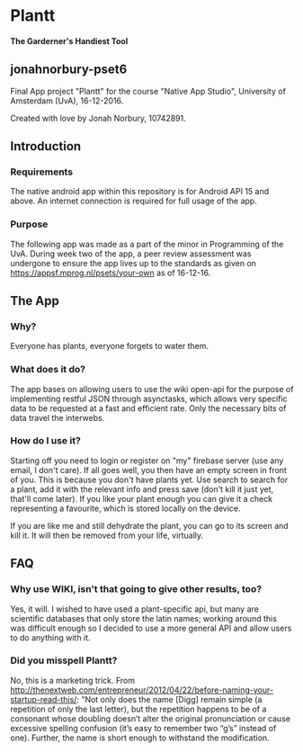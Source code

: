 # Plantt
#### The Garderner's Handiest Tool
## jonahnorbury-pset6
Final App project "Plantt" for the course "Native App Studio", 
University of Amsterdam (UvA), 16-12-2016.

Created with love by Jonah Norbury, 10742891.

## Introduction
### Requirements
The native android app within this repository is for Android API 15 and above.
An internet connection is required for full usage of the app.

### Purpose
The following app was made as a part of the minor in Programming of the UvA.
During week two of the app, a peer review assessment was undergone to ensure
the app lives up to the standards as given on
https://appsf.mprog.nl/psets/your-own as of 16-12-16.

## The App
### Why?
Everyone has plants, everyone forgets to water them.

### What does it do?
The app bases on allowing users to use the wiki open-api for the purpose of implementing restful JSON through asynctasks, which allows very specific data to be requested at a fast and efficient rate. Only the necessary bits of data travel the interwebs.

### How do I use it?
Starting off you need to login or register on "my" firebase server (use any email, I don't care). If all goes well, you then have an empty screen in front of you. This is because you don't have plants yet. 
Use search to search for a plant, add it with the relevant info and press save (don't kill it just yet, that'll come later). 
If you like your plant enough you can give it a check representing a favourite, which is stored locally on the device.

If you are like me and still dehydrate the plant, you can go to its screen and kill it. It will then be removed from your life, virtually.

## FAQ
### Why use WIKI, isn't that going to give other results, too?
Yes, it will. I wished to have used a plant-specific api, but many are scientific databases that only store the latin names; working around this was difficult enough so I decided to use a more general API and allow users to do anything with it.

### Did you misspell Plantt?
No, this is a marketing trick. From http://thenextweb.com/entrepreneur/2012/04/22/before-naming-your-startup-read-this/:
"Not only does the name [Digg] remain simple (a repetition of only the last letter), but the repetition happens to be of a consonant whose doubling doesn’t alter the original pronunciation or cause excessive spelling confusion (it’s easy to remember two “g’s” instead of one). Further, the name is short enough to withstand the modification.
